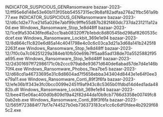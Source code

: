 INDICATOR_SUSPICIOUS_GENRansomware bazaar-2023-12/ff95e6d148e53e60b113f05bb54557315ec9b8af82adfaa276a21fbc561a9b77.exe
INDICATOR_SUSPICIOUS_GENRansomware bazaar-2023-12/d6c1d2e77ce21d5a026e7abf99c9fffe55d87b282f460dc737da231211a12a0d.exe
Windows_Ransomware_Stop_1e8d48ff bazaar-2023-12/1ce9fa530436fed6a2cc1bab08320ff7b1ebdc8d80545bd298af8260535cdcef.exe
Windows_Ransomware_Lockbit_369e1e94 bazaar-2023-12/8d864c11c820e6d85a14c4041798e4c0c6c03ca3d21a3d68a141b2425f82263f.exe
Windows_Ransomware_Stop_1e8d48ff bazaar-2023-12/7f0c0a7c06251229a384eb10fb50e69b7ff5aa85ad138de70a5525882f95a695.exe
Windows_Ransomware_Stop_1e8d48ff bazaar-2023-12/2d301697ff72986171c0b2ccc979ab8e93671d640de6abad57de7d4e146b70f4.exe
Windows_Ransomware_Phobos_11ea7be5 bazaar-2023-12/d68cd1a46733695e31c8d8604ad7f5658ebba343404d8443e1e64f0ee3e79a11.exe
Windows_Ransomware_Conti_89f3f6fa bazaar-2023-12/efe36b1f343e3fc0bcc0099e2451f9af943c8c5365b01fdbd14d4ed1ada4882b.dll
Windows_Ransomware_Lockbit_369e1e94 bazaar-2023-12/bee415e06ac400d0b809d19a42f82d44da10b9cb7766d3358e00749fc80ab2eb.exe
Windows_Ransomware_Conti_89f3f6fa bazaar-2023-12/565ff723884f77bf7e744527b0eb736373183ce1cc6c6df0fdee4b2929f685c2.exe
